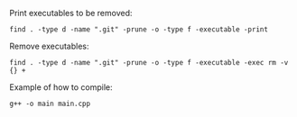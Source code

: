 Print executables to be removed:

```
find . -type d -name ".git" -prune -o -type f -executable -print
```

Remove executables:

```
find . -type d -name ".git" -prune -o -type f -executable -exec rm -v {} +
```

Example of how to compile:

```
g++ -o main main.cpp
```
